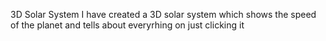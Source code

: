 3D Solar System
I have created a 3D solar system which shows the speed of the planet and tells about everyrhing on just clicking it
